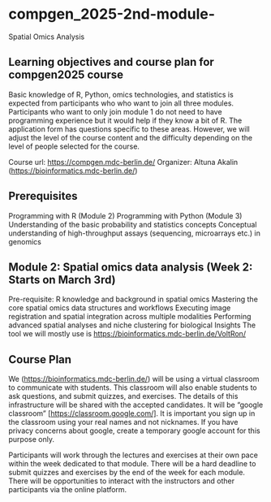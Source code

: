 # compgen_2025-2nd-module-
Spatial Omics Analysis

## Learning objectives and course plan for compgen2025 course 
Basic knowledge of R, Python, omics technologies, and statistics is expected from participants who who want to join all three modules. Participants who want to only join module 1 do not need to have programming experience but it would help if they know a bit of R. The application form has questions specific to these areas. However, we will adjust the level of the course content and the difficulty depending on the level of people selected for the course. 

Course url: https://compgen.mdc-berlin.de/ 
Organizer: Altuna Akalin (https://bioinformatics.mdc-berlin.de/)

## Prerequisites 
Programming with R (Module 2)
Programming with Python (Module 3)
Understanding of the basic probability and statistics concepts 
Conceptual understanding of high-throughput assays (sequencing, microarrays etc.) in genomics 

## Module 2: Spatial omics data analysis (Week 2: Starts on March 3rd)
Pre-requisite: R knowledge and background in spatial omics
Mastering the core spatial omics data structures and workflows
Executing image registration and spatial integration across multiple modalities
Performing advanced spatial analyses and niche clustering for biological Insights
The tool we will mostly use is https://bioinformatics.mdc-berlin.de/VoltRon/ 

## Course Plan
We (https://bioinformatics.mdc-berlin.de/) will be using a virtual classroom to communicate with students. This classroom will also enable students to ask questions, and submit quizzes, and exercises. The details of this infrastructure will be shared with the accepted candidates. It will be “google classroom” [https://classroom.google.com/]. It is important you sign up in the classroom using your real names and not nicknames. If you have privacy concerns about google, create a temporary google account for this purpose only. 

Participants will work through the lectures and exercises at their own pace within the week dedicated to that module. There will be a hard deadline to submit quizzes and exercises by the end of the week for each module. There will be opportunities to interact with the instructors and other participants via the online platform. 


